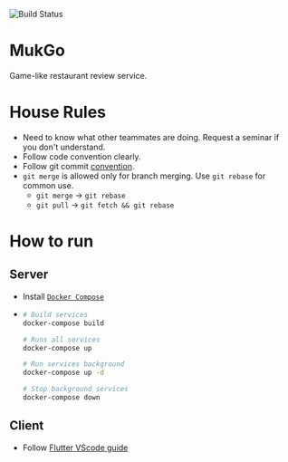 ![Build Status](http://redshore.asuscomm.com:8081/buildStatus/icon?job=MukGo%2Fmaster)

# MukGo

Game-like restaurant review service.

# House Rules

- Need to know what other teammates are doing. Request a seminar if you don't
  understand.
- Follow code convention clearly.
- Follow git commit [convention](https://djkeh.github.io/articles/How-to-write-a-git-commit-message-kor/).
- `git merge` is allowed only for branch merging. Use `git rebase` for
  common use.
  - `git merge` → `git rebase`
  - `git pull` → `git fetch && git rebase`

# How to run

## Server

- Install [`Docker Compose`](https://docs.docker.com/compose/install/)
- ```sh
  # Build services
  docker-compose build

  # Runs all services
  docker-compose up

  # Run services background
  docker-compose up -d

  # Stop background services
  docker-compose down
  ```

## Client

- Follow [Flutter VScode guide](https://flutter.dev/docs/get-started/test-drive?tab=vscode)
